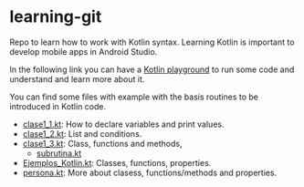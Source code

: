 # learning-git
Repo to learn how to work with Kotlin syntax.
Learning Kotlin is important to develop mobile apps in Android Studio.

In the following link you can have a [Kotlin playground](https://play.kotlinlang.org/#eyJ2ZXJzaW9uIjoiMS41LjMxIiwicGxhdGZvcm0iOiJqYXZhIiwiYXJncyI6IiIsIm5vbmVNYXJrZXJzIjp0cnVlLCJ0aGVtZSI6ImlkZWEiLCJjb2RlIjoiLyoqXG4gKiBZb3UgY2FuIGVkaXQsIHJ1biwgYW5kIHNoYXJlIHRoaXMgY29kZS4gXG4gKiBwbGF5LmtvdGxpbmxhbmcub3JnIFxuICovXG5cbmZ1biBtYWluKCkge1xuICAgIHByaW50bG4oXCJIZWxsbywgd29ybGQhISFcIilcbn0ifQ==) to run some code and understand and learn more about it.

You can find some files with example with the basis routines to be introduced in Kotlin code.

- [clase1_1.kt](clase1_1.kt): How to declare variables and print values.
- [clase1_2.kt](clase1_2.kt): List and conditions.
- [clase1_3.kt](clase1_3.kt): Class, functions and methods, 
    - [subrutina.kt](subrutina.kt)
- [Ejemplos_Kotlin.kt](Ejemplos_Kotlin.kt): Classes, functions, properties.
- [persona.kt](persona.kt): More about clasess, functions/methods and properties.
